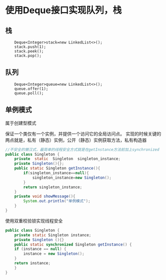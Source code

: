 # 使用Deque接口实现队列，栈
## 栈
        Deque<Integer>stack=new LinkedList<>();
        stack.push(1);
        stack.peek();
        stack.pop();

## 队列
        Deque<Integer>queue=new LinkedList<>();
        queue.offer(1);
        queue.poll();
## 单例模式
属于创建型模式

保证一个类仅有一个实例，并提供一个访问它的全局访问点。
实现的时候关键的两点就是，私有（静态）实例，公开（静态）实例获取方法，私有构造器
```java
//不安全的懒汉式，最简单的线程安全方式就是在getInstance方法前加上synchronized
public class Singleton {
    private  static  Singleton  singleton_instance;
    private Singleton(){};
    public static Singleton getInstance(){
        if(singleton_instance==null){
            singleton_instance=new Singleton();
        }
        return singleton_instance;
    }
    private void showMessage(){
        System.out.println("单例模式");
    }
}
```

使用双重校验锁实现线程安全
```java
public class Singleton {  
    private static Singleton instance;  
    private Singleton (){}  
    public static synchronized Singleton getInstance() {  
    if (instance == null) {  
        instance = new Singleton();  
    }  
    return instance;  
    }  
}
```




